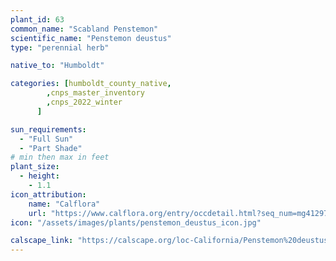 ```yaml
---
plant_id: 63
common_name: "Scabland Penstemon"
scientific_name: "Penstemon deustus"
type: "perennial herb"

native_to: "Humboldt"

categories: [humboldt_county_native,
        ,cnps_master_inventory
        ,cnps_2022_winter
      ]

sun_requirements:
  - "Full Sun"
  - "Part Shade"
# min then max in feet
plant_size:
  - height: 
    - 1.1
icon_attribution: 
    name: "Calflora"
    url: "https://www.calflora.org/entry/occdetail.html?seq_num=mg41297" 
icon: "/assets/images/plants/penstemon_deustus_icon.jpg"

calscape_link: "https://calscape.org/loc-California/Penstemon%20deustus(%20)"
---
```


